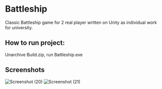 # Battleship
Classic Battleship game for 2 real player written on Unity as individual work for university.  

## How to run project:  
Unarchive Build.zip, run Battleship.exe  
  
## Screenshots
![Screenshot (20)](https://user-images.githubusercontent.com/45400934/116785035-193f4c00-aaa0-11eb-8568-bcfd02f62488.png)
![Screenshot (21)](https://user-images.githubusercontent.com/45400934/116785036-1a707900-aaa0-11eb-9bc9-e1ac26a72337.png)
